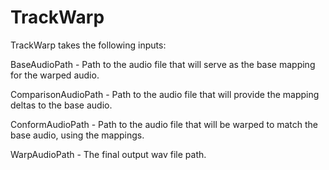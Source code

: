 # TrackWarp

TrackWarp takes the following inputs:

BaseAudioPath - Path to the audio file that will serve as the base mapping for the warped audio.

ComparisonAudioPath - Path to the audio file that will provide the mapping deltas to the base audio.

ConformAudioPath - Path to the audio file that will be warped to match the base audio, using the mappings.

WarpAudioPath - The final output wav file path.

